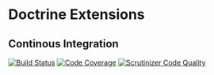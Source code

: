 Doctrine Extensions
===================

Continous Integration
---------------------

[![Build Status](https://travis-ci.org/dontdrinkandroot/doctrine.php.svg?branch=master)](https://travis-ci.org/dontdrinkandroot/doctrine.php)
[![Code Coverage](https://scrutinizer-ci.com/g/dontdrinkandroot/doctrine.php/badges/coverage.png?b=master)](https://scrutinizer-ci.com/g/dontdrinkandroot/doctrine.php/?branch=master)
[![Scrutinizer Code Quality](https://scrutinizer-ci.com/g/dontdrinkandroot/doctrine.php/badges/quality-score.png?b=master)](https://scrutinizer-ci.com/g/dontdrinkandroot/doctrine.php/?branch=master)
